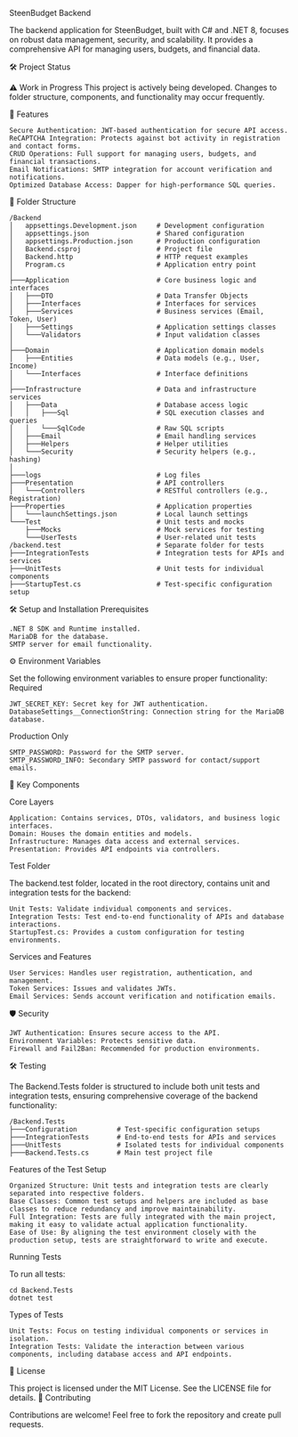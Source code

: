 SteenBudget Backend

The backend application for SteenBudget, built with C# and .NET 8, focuses on robust data management, security, and scalability. It provides a comprehensive API for managing users, budgets, and financial data.

🛠️ Project Status

⚠️ Work in Progress
This project is actively being developed. Changes to folder structure, components, and functionality may occur frequently.

🚀 Features

    Secure Authentication: JWT-based authentication for secure API access.
    ReCAPTCHA Integration: Protects against bot activity in registration and contact forms.
    CRUD Operations: Full support for managing users, budgets, and financial transactions.
    Email Notifications: SMTP integration for account verification and notifications.
    Optimized Database Access: Dapper for high-performance SQL queries.

📂 Folder Structure

    /Backend
    │   appsettings.Development.json     # Development configuration
    │   appsettings.json                 # Shared configuration
    │   appsettings.Production.json      # Production configuration
    │   Backend.csproj                   # Project file
    │   Backend.http                     # HTTP request examples
    │   Program.cs                       # Application entry point
    │
    ├───Application                      # Core business logic and interfaces
    │   ├───DTO                          # Data Transfer Objects
    │   ├───Interfaces                   # Interfaces for services
    │   ├───Services                     # Business services (Email, Token, User)
    │   ├───Settings                     # Application settings classes
    │   └───Validators                   # Input validation classes
    │
    ├───Domain                           # Application domain models
    │   ├───Entities                     # Data models (e.g., User, Income)
    │   └───Interfaces                   # Interface definitions
    │
    ├───Infrastructure                   # Data and infrastructure services
    │   ├───Data                         # Database access logic
    │   │   ├───Sql                      # SQL execution classes and queries
    │   │   └───SqlCode                  # Raw SQL scripts
    │   ├───Email                        # Email handling services
    │   ├───Helpers                      # Helper utilities
    │   └───Security                     # Security helpers (e.g., hashing)
    │
    ├───logs                             # Log files
    ├───Presentation                     # API controllers
    │   └───Controllers                  # RESTful controllers (e.g., Registration)
    ├───Properties                       # Application properties
    │   └───launchSettings.json          # Local launch settings
    └───Test                             # Unit tests and mocks
        ├───Mocks                        # Mock services for testing
        └───UserTests                    # User-related unit tests
    /backend.test                        # Separate folder for tests
    ├───IntegrationTests                 # Integration tests for APIs and services
    ├───UnitTests                        # Unit tests for individual components
    ├───StartupTest.cs                   # Test-specific configuration setup

🛠️ Setup and Installation
Prerequisites

    .NET 8 SDK and Runtime installed.
    MariaDB for the database.
    SMTP server for email functionality.

⚙️ Environment Variables

Set the following environment variables to ensure proper functionality:
Required

    JWT_SECRET_KEY: Secret key for JWT authentication.
    DatabaseSettings__ConnectionString: Connection string for the MariaDB database.

Production Only

    SMTP_PASSWORD: Password for the SMTP server.
    SMTP_PASSWORD_INFO: Secondary SMTP password for contact/support emails.

🧩 Key Components

Core Layers

    Application: Contains services, DTOs, validators, and business logic interfaces.
    Domain: Houses the domain entities and models.
    Infrastructure: Manages data access and external services.
    Presentation: Provides API endpoints via controllers.

Test Folder

The backend.test folder, located in the root directory, contains unit and integration tests for the backend:

    Unit Tests: Validate individual components and services.
    Integration Tests: Test end-to-end functionality of APIs and database interactions.
    StartupTest.cs: Provides a custom configuration for testing environments.

Services and Features

    User Services: Handles user registration, authentication, and management.
    Token Services: Issues and validates JWTs.
    Email Services: Sends account verification and notification emails.

🛡️ Security

    JWT Authentication: Ensures secure access to the API.
    Environment Variables: Protects sensitive data.
    Firewall and Fail2Ban: Recommended for production environments.

🛠️ Testing

The Backend.Tests folder is structured to include both unit tests and integration tests, ensuring comprehensive coverage of the backend functionality:

    /Backend.Tests
    ├───Configuration          # Test-specific configuration setups
    ├───IntegrationTests       # End-to-end tests for APIs and services
    ├───UnitTests              # Isolated tests for individual components
    ├───Backend.Tests.cs       # Main test project file

Features of the Test Setup

    Organized Structure: Unit tests and integration tests are clearly separated into respective folders.
    Base Classes: Common test setups and helpers are included as base classes to reduce redundancy and improve maintainability.
    Full Integration: Tests are fully integrated with the main project, making it easy to validate actual application functionality.
    Ease of Use: By aligning the test environment closely with the production setup, tests are straightforward to write and execute.

Running Tests

To run all tests:

    cd Backend.Tests
    dotnet test


Types of Tests

    Unit Tests: Focus on testing individual components or services in isolation.
    Integration Tests: Validate the interaction between various components, including database access and API endpoints.

📄 License

This project is licensed under the MIT License. See the LICENSE file for details.
🤝 Contributing

Contributions are welcome! Feel free to fork the repository and create pull requests.
